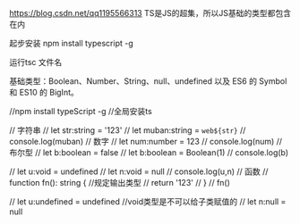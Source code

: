 
https://blog.csdn.net/qq1195566313
TS是JS的超集，所以JS基础的类型都包含在内

起步安装 npm install typescript -g

运行tsc 文件名

基础类型：Boolean、Number、String、null、undefined 以及 ES6 的  Symbol 和 ES10 的 BigInt。


//npm install typeScript -g 
//全局安装ts

// 字符串
// let str:string = '123'
// let muban:string = `web${str}`
// console.log(muban)
// 数字
// let num:number = 123
// console.log(num)
// 布尔型
// let b:boolean = false
// let b:boolean = Boolean(1)
// console.log(b)

// let u:void = undefined
// let n:void = null
// console.log(u,n)
// 函数
// function fn(): string {  //规定输出类型
//     return '123'
// }
// fn()

// let u:undefined = undefined      //void类型是不可以给子类赋值的
// let n:null = null

